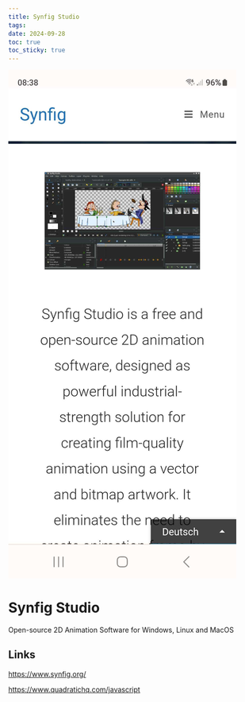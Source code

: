 ```yaml
---
title: Synfig Studio
tags: 
date: 2024-09-28
toc: true
toc_sticky: true
---
```



![](../_asset/2024-09-28-synfig_image_1.jpeg)
# Synfig Studio
Open-source 2D Animation Software
for Windows, Linux and MacOS
## Links 

<https://www.synfig.org/>

<https://www.quadratichq.com/javascript>